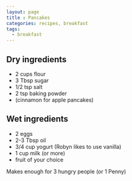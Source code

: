 ```yaml
---
layout: page
title : Pancakes
categories: recipes, breakfast
tags:
  - breakfast
---
```


## Dry ingredients

* 2 cups flour
* 3 Tbsp sugar
* 1/2 tsp salt
* 2 tsp baking powder
* (cinnamon for apple pancakes)

## Wet ingredients

* 2 eggs
* 2-3 Tbsp oil
* 3/4 cup yogurt (Robyn likes to use vanilla)
* 1 cup milk (or more)
* fruit of your choice

Makes enough for 3 hungry people (or 1 Penny)
